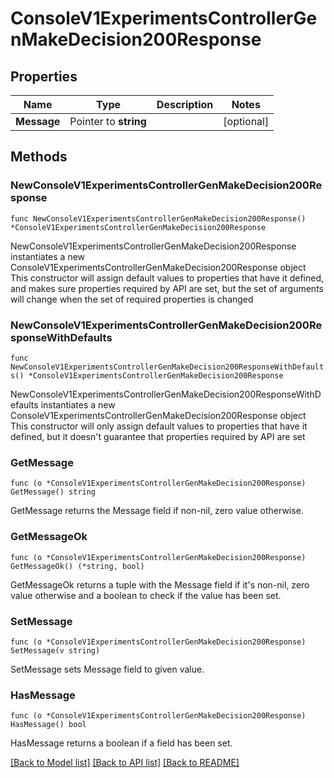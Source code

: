 # ConsoleV1ExperimentsControllerGenMakeDecision200Response

## Properties

Name | Type | Description | Notes
------------ | ------------- | ------------- | -------------
**Message** | Pointer to **string** |  | [optional] 

## Methods

### NewConsoleV1ExperimentsControllerGenMakeDecision200Response

`func NewConsoleV1ExperimentsControllerGenMakeDecision200Response() *ConsoleV1ExperimentsControllerGenMakeDecision200Response`

NewConsoleV1ExperimentsControllerGenMakeDecision200Response instantiates a new ConsoleV1ExperimentsControllerGenMakeDecision200Response object
This constructor will assign default values to properties that have it defined,
and makes sure properties required by API are set, but the set of arguments
will change when the set of required properties is changed

### NewConsoleV1ExperimentsControllerGenMakeDecision200ResponseWithDefaults

`func NewConsoleV1ExperimentsControllerGenMakeDecision200ResponseWithDefaults() *ConsoleV1ExperimentsControllerGenMakeDecision200Response`

NewConsoleV1ExperimentsControllerGenMakeDecision200ResponseWithDefaults instantiates a new ConsoleV1ExperimentsControllerGenMakeDecision200Response object
This constructor will only assign default values to properties that have it defined,
but it doesn't guarantee that properties required by API are set

### GetMessage

`func (o *ConsoleV1ExperimentsControllerGenMakeDecision200Response) GetMessage() string`

GetMessage returns the Message field if non-nil, zero value otherwise.

### GetMessageOk

`func (o *ConsoleV1ExperimentsControllerGenMakeDecision200Response) GetMessageOk() (*string, bool)`

GetMessageOk returns a tuple with the Message field if it's non-nil, zero value otherwise
and a boolean to check if the value has been set.

### SetMessage

`func (o *ConsoleV1ExperimentsControllerGenMakeDecision200Response) SetMessage(v string)`

SetMessage sets Message field to given value.

### HasMessage

`func (o *ConsoleV1ExperimentsControllerGenMakeDecision200Response) HasMessage() bool`

HasMessage returns a boolean if a field has been set.


[[Back to Model list]](../README.md#documentation-for-models) [[Back to API list]](../README.md#documentation-for-api-endpoints) [[Back to README]](../README.md)


